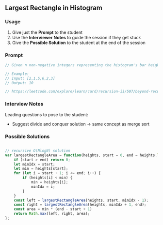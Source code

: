 ## Largest Rectangle in Histogram

### Usage

1. Give just the **Prompt** to the student
2. Use the **Interviewer Notes** to guide the session if they get stuck
3. Give the **Possible Solution** to the student at the end of the session

### Prompt

```javascript
// Given n non-negative integers representing the histogram's bar height where the width of each bar is 1, find the area of largest rectangle in the histogram.

// Example:
// Input: [2,1,5,6,2,3]
// Output: 10

// https://leetcode.com/explore/learn/card/recursion-ii/507/beyond-recursion/2901/
```

### Interview Notes

Leading questions to pose to the student:
- Suggest divide and conquer solution -> same concept as merge sort

### Possible Solutions

```javascript

// recursive O(NlogN) solution
var largestRectangleArea = function(heights, start = 0, end = heights.length - 1) {
    if (start > end) return 0;
    let minIdx = start;
    let min = heights[start];
    for (let i = start + 1; i <= end; i++) {
        if (heights[i] < min) {
            min = heights[i];
            minIdx = i;
        }
    }
    const left = largestRectangleArea(heights, start, minIdx - 1);
    const right = largestRectangleArea(heights, minIdx + 1, end);
    const area = min * (end - start + 1)
    return Math.max(left, right, area);
};
```